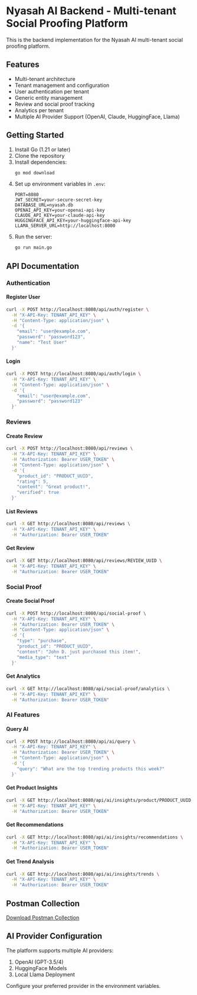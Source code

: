 # Nyasah AI Backend - Multi-tenant Social Proofing Platform

This is the backend implementation for the Nyasah AI multi-tenant social proofing platform.

## Features

- Multi-tenant architecture
- Tenant management and configuration
- User authentication per tenant
- Generic entity management
- Review and social proof tracking
- Analytics per tenant
- Multiple AI Provider Support (OpenAI, Claude, HuggingFace, Llama)

## Getting Started

1. Install Go (1.21 or later)
2. Clone the repository
3. Install dependencies:
   ```bash
   go mod download
   ```
4. Set up environment variables in `.env`:
   ```
   PORT=8080
   JWT_SECRET=your-secure-secret-key
   DATABASE_URL=nyasah.db
   OPENAI_API_KEY=your-openai-api-key
   CLAUDE_API_KEY=your-claude-api-key
   HUGGINGFACE_API_KEY=your-huggingface-api-key
   LLAMA_SERVER_URL=http://localhost:8000
   ```
5. Run the server:
   ```bash
   go run main.go
   ```

## API Documentation

### Authentication

#### Register User
```bash
curl -X POST http://localhost:8080/api/auth/register \
  -H "X-API-Key: TENANT_API_KEY" \
  -H "Content-Type: application/json" \
  -d '{
    "email": "user@example.com",
    "password": "password123",
    "name": "Test User"
  }'
```

#### Login
```bash
curl -X POST http://localhost:8080/api/auth/login \
  -H "X-API-Key: TENANT_API_KEY" \
  -H "Content-Type: application/json" \
  -d '{
    "email": "user@example.com",
    "password": "password123"
  }'
```

### Reviews

#### Create Review
```bash
curl -X POST http://localhost:8080/api/reviews \
  -H "X-API-Key: TENANT_API_KEY" \
  -H "Authorization: Bearer USER_TOKEN" \
  -H "Content-Type: application/json" \
  -d '{
    "product_id": "PRODUCT_UUID",
    "rating": 5,
    "content": "Great product!",
    "verified": true
  }'
```

#### List Reviews
```bash
curl -X GET http://localhost:8080/api/reviews \
  -H "X-API-Key: TENANT_API_KEY" \
  -H "Authorization: Bearer USER_TOKEN"
```

#### Get Review
```bash
curl -X GET http://localhost:8080/api/reviews/REVIEW_UUID \
  -H "X-API-Key: TENANT_API_KEY" \
  -H "Authorization: Bearer USER_TOKEN"
```

### Social Proof

#### Create Social Proof
```bash
curl -X POST http://localhost:8080/api/social-proof \
  -H "X-API-Key: TENANT_API_KEY" \
  -H "Authorization: Bearer USER_TOKEN" \
  -H "Content-Type: application/json" \
  -d '{
    "type": "purchase",
    "product_id": "PRODUCT_UUID",
    "content": "John D. just purchased this item!",
    "media_type": "text"
  }'
```

#### Get Analytics
```bash
curl -X GET http://localhost:8080/api/social-proof/analytics \
  -H "X-API-Key: TENANT_API_KEY" \
  -H "Authorization: Bearer USER_TOKEN"
```

### AI Features

#### Query AI
```bash
curl -X POST http://localhost:8080/api/ai/query \
  -H "X-API-Key: TENANT_API_KEY" \
  -H "Authorization: Bearer USER_TOKEN" \
  -H "Content-Type: application/json" \
  -d '{
    "query": "What are the top trending products this week?"
  }'
```

#### Get Product Insights
```bash
curl -X GET http://localhost:8080/api/ai/insights/product/PRODUCT_UUID \
  -H "X-API-Key: TENANT_API_KEY" \
  -H "Authorization: Bearer USER_TOKEN"
```

#### Get Recommendations
```bash
curl -X GET http://localhost:8080/api/ai/insights/recommendations \
  -H "X-API-Key: TENANT_API_KEY" \
  -H "Authorization: Bearer USER_TOKEN"
```

#### Get Trend Analysis
```bash
curl -X GET http://localhost:8080/api/ai/insights/trends \
  -H "X-API-Key: TENANT_API_KEY" \
  -H "Authorization: Bearer USER_TOKEN"
```

## Postman Collection

[Download Postman Collection](./nyasah_api.json)

## AI Provider Configuration

The platform supports multiple AI providers:

1. OpenAI (GPT-3.5/4)
2. HuggingFace Models
3. Local Llama Deployment

Configure your preferred provider in the environment variables.